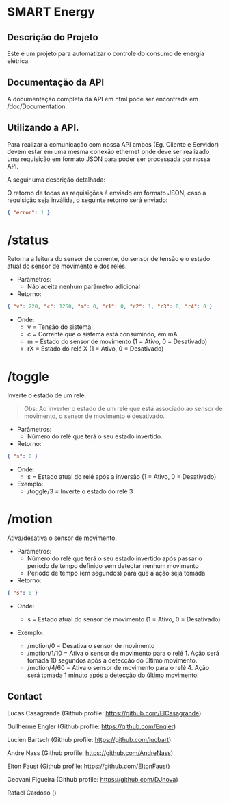 SMART Energy
================================================

Descrição do Projeto
------------
Este é um projeto para automatizar o controle do consumo de energia elétrica.

Documentação da API
------------
A documentação completa da API em html pode ser encontrada em /doc/Documentation. 

Utilizando a API.
------------
Para realizar a comunicação com nossa API ambos (Eg. Cliente e Servidor) devem estar em uma mesma conexão ethernet onde 
deve ser realizado uma requisição em formato JSON para poder ser processada por nossa API. 

A seguir uma descrição detalhada:

O retorno de todas as requisições é enviado em formato JSON, caso a requisição seja inválida, o seguinte retorno será enviado:
```json
{ "error": 1 }
```

# /status
Retorna a leitura do sensor de corrente, do sensor de tensão e o estado atual do sensor de movimento e dos relés.
* Parâmetros:
    - Não aceita nenhum parâmetro adicional
* Retorno:
```json
{ "v": 220, "c": 1250, "m": 0, "r1": 0, "r2": 1, "r3": 0, "r4": 0 }
```
* Onde:
    - v = Tensão do sistema
    - c = Corrente que o sistema está consumindo, em mA
    - m = Estado do sensor de movimento (1 = Ativo, 0 = Desativado)
    - rX = Estado do relé X (1 = Ativo, 0 = Desativado)

# /toggle
Inverte o estado de um relé.
> Obs: Ao inverter o estado de um relé que está associado ao sensor de movimento, o sensor de movimento é desativado.

* Parâmetros:
    - Número do relé que terá o seu estado invertido.
* Retorno:
```json
{ "s": 0 }
```
* Onde:
    - s = Estado atual do relé após a inversão (1 = Ativo, 0 = Desativado)
* Exemplo:
    - /toggle/3 = Inverte o estado do relé 3

# /motion
Ativa/desativa o sensor de movimento.
  
* Parâmetros:
    - Número do relé que terá o seu estado invertido após passar o período de tempo definido sem detectar nenhum movimento
    - Período de tempo (em segundos) para que a ação seja tomada        
* Retorno:
```json
{ "s": 0 }
```

* Onde:
    - s = Estado atual do sensor de movimento (1 = Ativo, 0 = Desativado)

* Exemplo:
    - /motion/0 = Desativa o sensor de movimento
    - /motion/1/10 = Ativa o sensor de movimento para o relé 1. Ação será tomada 10 segundos após a detecção do último movimento.
    - /motion/4/60 = Ativa o sensor de movimento para o relé 4. Ação será tomada 1 minuto após a detecção do último movimento.


Contact
-------

Lucas Casagrande  	(Github profile: https://github.com/ElCasagrande)

Guilherme Engler  	(Github profile: https://github.com/Engler)

Lucien Bartsch    	(Github profile: https://github.com/lucbart)

Andre Nass	    	(Github profile: https://github.com/AndreNass)

Elton Faust       	(Github profile: https://github.com/EltonFaust)

Geovani Figueira  	(Github profile: https://github.com/DJhova)

Rafael Cardoso 		()
